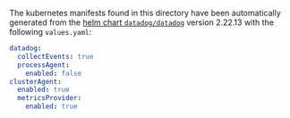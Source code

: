 The kubernetes manifests found in this directory have been automatically generated
from the [helm chart `datadog/datadog`](https://github.com/DataDog/helm-charts/tree/master/charts/datadog)
version 2.22.13 with the following `values.yaml`:

```yaml
datadog:
  collectEvents: true
  processAgent:
    enabled: false
clusterAgent:
  enabled: true
  metricsProvider:
    enabled: true
```
